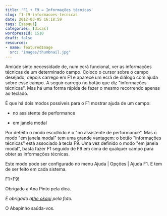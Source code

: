 ```yaml
---
title: 'F1 + F9 = Informações técnicas'
slug: f1-f9-informacoes-tecnicas
date: 2012-03-05 16:18:59
tags: [sapgui]
categories: [dicas]
wordpressId: 1510
draft: false
resources:
- name: featuredImage
  src: "images/thumbnail.jpg"
---
```

Amiúde sinto necessidade de, num ecrã funcional, ver as informações técnicas de um determinado campo. Coloco o cursor sobre o campo desejado, depois carrego em F1 e aparece um ecrã de diálogo com ajuda sobre esse campo. A seguir carrego no botão que diz "informações técnicas". Mas há uma forma rápida de fazer o mesmo recorrendo apenas ao teclado.

É que há dois modos possíveis para o F1 mostrar ajuda de um campo:

  * no assistente de performance

  * em janela modal

Por defeito o modo escolhido é o "no assistente de performance". Mas o modo "em janela modal" tem uma grande vantagem: o botão "informações técnicas" está associado à tecla F9. Uma vez definido o modo "em janela modal", basta fazer F1 seguido de F9 em cima de qualquer campo para obter as informações técnicas.

Este modo pode ser configurado no menu Ajuda | Opções | Ajuda F1. E tem de ser feito em cada sistema.

F1+F9!

Obrigado a Ana Pinto pela dica.

_E obrigado a[the okapi][1] pela foto._

O Abapinho saúda-vos.

   [1]: http://www.flickr.com/photos/the_okapi/2663109009/
